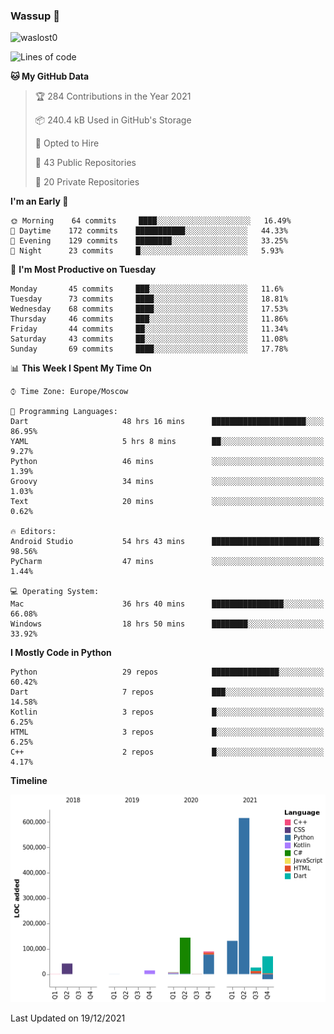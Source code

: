 ### Wassup 👋

<p align="left"> <img src="https://komarev.com/ghpvc/?username=waslost0" alt="waslost0" /></p>

<!--START_SECTION:waka-->
![Lines of code](https://img.shields.io/badge/From%20Hello%20World%20I%27ve%20Written-1%20Million%20lines%20of%20code-blue)

**🐱 My GitHub Data** 

> 🏆 284 Contributions in the Year 2021
 > 
> 📦 240.4 kB Used in GitHub's Storage 
 > 
> 💼 Opted to Hire
 > 
> 📜 43 Public Repositories 
 > 
> 🔑 20 Private Repositories  
 > 
**I'm an Early 🐤** 

```text
🌞 Morning    64 commits     ████░░░░░░░░░░░░░░░░░░░░░   16.49% 
🌆 Daytime    172 commits    ███████████░░░░░░░░░░░░░░   44.33% 
🌃 Evening    129 commits    ████████░░░░░░░░░░░░░░░░░   33.25% 
🌙 Night      23 commits     █░░░░░░░░░░░░░░░░░░░░░░░░   5.93%

```
📅 **I'm Most Productive on Tuesday** 

```text
Monday       45 commits     ███░░░░░░░░░░░░░░░░░░░░░░   11.6% 
Tuesday      73 commits     ████░░░░░░░░░░░░░░░░░░░░░   18.81% 
Wednesday    68 commits     ████░░░░░░░░░░░░░░░░░░░░░   17.53% 
Thursday     46 commits     ███░░░░░░░░░░░░░░░░░░░░░░   11.86% 
Friday       44 commits     ██░░░░░░░░░░░░░░░░░░░░░░░   11.34% 
Saturday     43 commits     ██░░░░░░░░░░░░░░░░░░░░░░░   11.08% 
Sunday       69 commits     ████░░░░░░░░░░░░░░░░░░░░░   17.78%

```


📊 **This Week I Spent My Time On** 

```text
⌚︎ Time Zone: Europe/Moscow

💬 Programming Languages: 
Dart                     48 hrs 16 mins      █████████████████████░░░░   86.95% 
YAML                     5 hrs 8 mins        ██░░░░░░░░░░░░░░░░░░░░░░░   9.27% 
Python                   46 mins             ░░░░░░░░░░░░░░░░░░░░░░░░░   1.39% 
Groovy                   34 mins             ░░░░░░░░░░░░░░░░░░░░░░░░░   1.03% 
Text                     20 mins             ░░░░░░░░░░░░░░░░░░░░░░░░░   0.62%

🔥 Editors: 
Android Studio           54 hrs 43 mins      ████████████████████████░   98.56% 
PyCharm                  47 mins             ░░░░░░░░░░░░░░░░░░░░░░░░░   1.44%

💻 Operating System: 
Mac                      36 hrs 40 mins      ████████████████░░░░░░░░░   66.08% 
Windows                  18 hrs 50 mins      ████████░░░░░░░░░░░░░░░░░   33.92%

```

**I Mostly Code in Python** 

```text
Python                   29 repos            ███████████████░░░░░░░░░░   60.42% 
Dart                     7 repos             ███░░░░░░░░░░░░░░░░░░░░░░   14.58% 
Kotlin                   3 repos             █░░░░░░░░░░░░░░░░░░░░░░░░   6.25% 
HTML                     3 repos             █░░░░░░░░░░░░░░░░░░░░░░░░   6.25% 
C++                      2 repos             █░░░░░░░░░░░░░░░░░░░░░░░░   4.17%

```


**Timeline**

![Chart not found](https://raw.githubusercontent.com/waslost0/waslost0/master/charts/bar_graph.png) 


 Last Updated on 19/12/2021
<!--END_SECTION:waka-->

